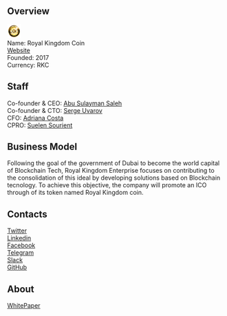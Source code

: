 ## Overview
![logo](../projects/logo/royal_kingdom_coin.png)  
Name: Royal Kingdom Coin  
[Website](https://www.royalkingdomcoin.com/)  
Founded: 2017  
Currency: RKC  
## Staff
Co-founder & CEO: [Abu Sulayman Saleh](../people/abu_sulayman_saleh.md)   
Co-founder & CTO: [Serge Uvarov](../people/serge_uvarov.md)  
CFO: [Adriana Costa](../people/adriana_costa.md)  
CPRO: [Suelen Sourient](../people/suelen_sourient.md)
## Business Model
Following the goal of the government of Dubai to become the world capital of Blockchain Tech, Royal Kingdom Enterprise focuses on contributing to the consolidation of this ideal by developing solutions based on Blockchain tecnology. To achieve this objective, the company will promote an ICO through of its token named Royal Kingdom coin.
## Contacts  
[Twitter](https://twitter.com/RKC_ICO)  
[Linkedin](https://www.linkedin.com/company/22288425/)  
[Facebook](https://www.facebook.com/royalkingdomcoin/)  
[Telegram](https://t.me/ICOrkc)   
[Slack](https://t.me/ICOrkc)   
[GitHub](https://github.com/uvarovserge/royalkingdomcoin)  
## About  
[WhitePaper](https://drive.google.com/file/d/0B7zprSHHmD_0T2tCcXdjb2NZbUE/view)
